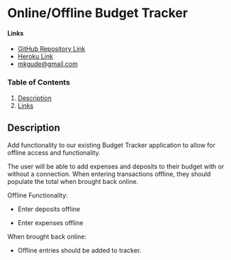 # Online/Offline Budget Tracker

#### Links

- [GitHub Repository Link](https://github.com/mkgude/budgettracker)
- [Heroku Link](https://evening-escarpment-30021.herokuapp.com/)
- mkgude@gmail.com

### Table of Contents

1. [Description](#description)
2. [Links](#links)

## Description

Add functionality to our existing Budget Tracker application to allow for offline access and functionality.

The user will be able to add expenses and deposits to their budget with or without a connection. When entering transactions offline, they should populate the total when brought back online.

Offline Functionality:

- Enter deposits offline

- Enter expenses offline

When brought back online:

- Offline entries should be added to tracker.
